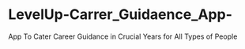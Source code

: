 # LevelUp-Carrer_Guidaence_App-
App To Cater Career Guidance in Crucial Years for All Types of People
